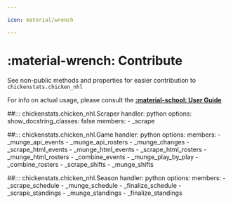 ```yaml
---

icon: material/wrench

---
```


# :material-wrench: **Contribute**

See non-public methods and properties for easier contribution to `chickenstats.chicken_nhl` 

For info on actual usage, please consult the **[:material-school: User Guide](../guide/guide.md)**

##::: chickenstats.chicken_nhl.Scraper
    handler: python
    options:
        show_docstring_classes: false
        members:
            - _scrape

##::: chickenstats.chicken_nhl.Game
    handler: python
    options:
        members:
            - _munge_api_events
            - _munge_api_rosters
            - _munge_changes
            - _scrape_html_events
            - _munge_html_events
            - _scrape_html_rosters
            - _munge_html_rosters
            - _combine_events
            - _munge_play_by_play
            - _combine_rosters
            - _scrape_shifts
            - _munge_shifts

##::: chickenstats.chicken_nhl.Season
    handler: python
    options:
        members:
            - _scrape_schedule
            - _munge_schedule
            - _finalize_schedule
            - _scrape_standings
            - _munge_standings
            - _finalize_standings